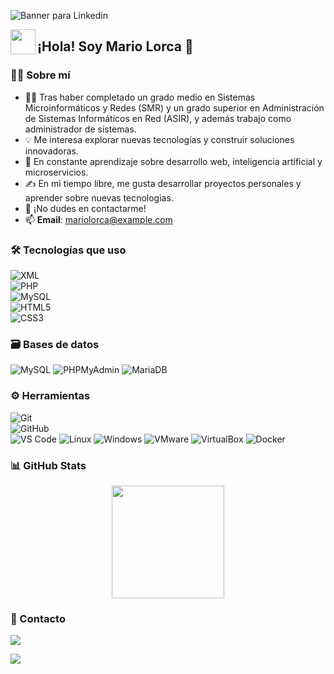 ![Banner para Linkedin](https://github.com/user-attachments/assets/8fc69a84-1bf3-4429-b638-228ecc7ec0ec)

<img src="./assets/HandWave.gif" width="40" align="left"/>  
<h2 align="left">¡Hola! Soy Mario Lorca 👋 </h2>

### 👨‍💻 Sobre mí

- 👨‍💻 Tras haber completado un grado medio en Sistemas Microinformáticos y Redes (SMR) y un grado superior en Administración de Sistemas Informáticos en Red (ASIR), y además trabajo como administrador de sistemas.  
- 💡 Me interesa explorar nuevas tecnologías y construir soluciones innovadoras.  
- 🌱 En constante aprendizaje sobre desarrollo web, inteligencia artificial y microservicios.  
- ✍️ En mi tiempo libre, me gusta desarrollar proyectos personales y aprender sobre nuevas tecnologias.  
- 💬 ¡No dudes en contactarme!  
- 📫 **Email**: [mariolorca@example.com](mailto:mariolorca@example.com)  

### 🛠 Tecnologías que uso

![XML](https://img.shields.io/badge/xml-%23E34F26.svg?style=for-the-badge&logo=xml&logoColor=white)  
![PHP](https://img.shields.io/badge/php-%23777BB4.svg?style=for-the-badge&logo=php&logoColor=white)  
![MySQL](https://img.shields.io/badge/mysql-%2300f.svg?style=for-the-badge&logo=mysql&logoColor=white)  
![HTML5](https://img.shields.io/badge/html5-%23E34F26.svg?style=for-the-badge&logo=html5&logoColor=white)  
![CSS3](https://img.shields.io/badge/css3-%231572B6.svg?style=for-the-badge&logo=css3&logoColor=white)  


### 🗃 Bases de datos

![MySQL](https://img.shields.io/badge/MySQL-%2300f.svg?style=for-the-badge&logo=mysql&logoColor=white)
![PHPMyAdmin](https://img.shields.io/badge/PhpMyAdmin-%2366ccff.svg?style=for-the-badge&logo=phpmyadmin&logoColor=white)
![MariaDB](https://img.shields.io/badge/MariaDB-%23003545.svg?style=for-the-badge&logo=mariadb&logoColor=white)
  

### ⚙️ Herramientas

![Git](https://img.shields.io/badge/git-%23F05033.svg?style=for-the-badge&logo=git&logoColor=white)  
![GitHub](https://img.shields.io/badge/github-%23121011.svg?style=for-the-badge&logo=github&logoColor=white)  
![VS Code](https://img.shields.io/badge/Visual%20Studio%20Code-0078d7.svg?style=for-the-badge&logo=visual-studio-code&logoColor=white) 
![Linux](https://img.shields.io/badge/Linux-%23F7B93E.svg?style=for-the-badge&logo=linux&logoColor=white)
![Windows](https://img.shields.io/badge/Windows-%231572B6.svg?style=for-the-badge&logo=windows&logoColor=white)
![VMware](https://img.shields.io/badge/VMware-%23696969.svg?style=for-the-badge&logo=vmware&logoColor=white)
![VirtualBox](https://img.shields.io/badge/VirtualBox-%2349A1F2.svg?style=for-the-badge&logo=virtualbox&logoColor=white)
![Docker](https://img.shields.io/badge/docker-%2300af9f.svg?style=for-the-badge&logo=docker&logoColor=white)



### 📊 GitHub Stats

<p align="center">
  <img height="180em" src="https://github-readme-streak-stats.herokuapp.com/?user=Mariolm02&theme=dark&hide_border=true"/>
</p>


### 💼 Contacto

<p align="center">
  
<a href="https://www.linkedin.com/in/mariolorca/"><img src="https://img.shields.io/badge/LinkedIn-Mario%20Lorca-blue?style=flat&logo=linkedin"/></a>

<a href="mailto:mariolorca@gmail.com"><img src="https://img.shields.io/badge/Gmail-mariolorca%40example.com-red?style=flat&logo=gmail"/></a>
</p>
